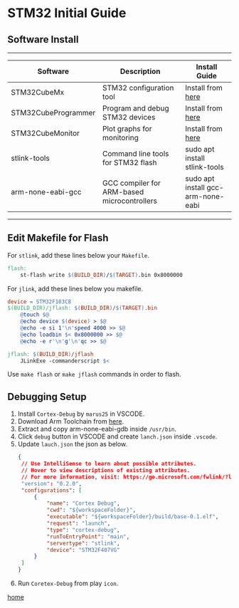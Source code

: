 # STM32 Initial Guide

## Software Install

-----------------------------------------------------------------------------
| Software            | Description                                 | Install Guide                                                                      |
| ------------------- | ------------------------------------------- | ---------------------------------------------------------------------------------- |
| STM32CubeMx         | STM32 configuration tool                    | Install from [here](https://www.st.com/en/development-tools/stm32cubemx.html)      |
| STM32CubeProgrammer | Program and debug STM32 devices             | Install from [here](https://www.st.com/en/development-tools/stm32cubeprog.html)    |
| STM32CubeMonitor    | Plot graphs for monitoring                  | Install from [here](https://www.st.com/en/development-tools/stm32cubemonitor.html) |
| stlink-tools        | Command line tools for STM32 flash          | sudo apt install stlink-tools                                                      |
| arm-none-eabi-gcc   | GCC compiler for ARM-based microcontrollers | sudo apt install gcc-arm-none-eabi                                                 |
-----------------------------------------------------------------------------

## Edit Makefile for Flash

For `stlink`, add these lines below your `Makefile`.
```Makefile
flash:
    st-flash write $(BUILD_DIR)/$(TARGET).bin 0x8000000
```

For `jlink`, add these lines  below you makefile.
```Makefile
device = STM32F103C8
$(BUILD_DIR)/jflash: $(BUILD_DIR)/$(TARGET).bin
	@touch $@
	@echo device $(device) > $@
	@echo -e si 1'\n'speed 4000 >> $@
	@echo loadbin $< 0x8000000 >> $@
	@echo -e r'\n'g'\n'qc >> $@

jflash: $(BUILD_DIR)/jflash
	JLinkExe -commanderscript $<
```

Use `make flash` or `make jflash` commands in order to flash.

## Debugging Setup

1. Install `Cortex-Debug` by `marus25` in VSCODE.
2. Download Arm Toolchain from [here](https://developer.arm.com/Tools%20and%20Software/GNU%20Toolchain).
3. Extract and copy arm-none-eabi-gdb inside `/usr/bin`.
4. Click `debug` button in VSCODE and create `lanch.json` inside `.vscode`.
5. Update `lauch.json` the json as below.
   ```json
   {
    // Use IntelliSense to learn about possible attributes.
    // Hover to view descriptions of existing attributes.
    // For more information, visit: https://go.microsoft.com/fwlink/?linkid=830387
    "version": "0.2.0",
    "configurations": [
        {
            "name": "Cortex Debug",
            "cwd": "${workspaceFolder}",
            "executable": "${workspaceFolder}/build/base-0.1.elf",
            "request": "launch",
            "type": "cortex-debug",
            "runToEntryPoint": "main",
            "servertype": "stlink",
            "device": "STM32F407VG"
        }
    ]
   }
   ```
6. Run `Coretex-Debug` from play `icon`.

[home](../README.md)